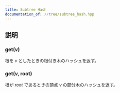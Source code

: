 ```yaml
---
title: Subtree Hash
documentation_of: //tree/subtree_hash.hpp
---
```


## 説明

### get(v)

根を $v$ としたときの根付き木のハッシュを返す。

### get(v, root)

根が $root$ であるときの頂点 $v$ の部分木のハッシュを返す。